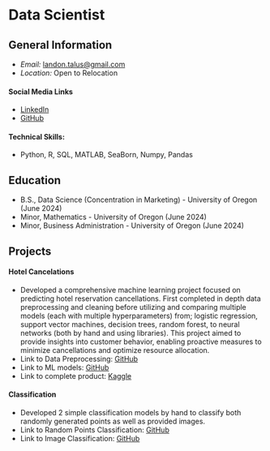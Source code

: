 # Data Scientist

## General Information
- *Email:* landon.talus@gmail.com 
- *Location:* Open to Relocation

#### Social Media Links
- [LinkedIn](https://www.linkedin.com/in/landon-james)
- [GitHub](https://github.com/LandonJames1)

#### Technical Skills:
* Python, R, SQL, MATLAB, SeaBorn, Numpy, Pandas

## Education
* B.S., Data Science (Concentration in Marketing) - University of Oregon (June 2024)
* Minor, Mathematics - University of Oregon (June 2024)
* Minor, Business Administration - University of Oregon (June 2024)

## Projects
#### Hotel Cancelations
* Developed a comprehensive machine learning project focused on predicting hotel reservation cancellations. First completed in depth data preprocessing and cleaning before utilizing and comparing multiple models (each with multiple hyperparameters) from; logistic regression, support vector machines, decision trees, random forest, to neural networks (both by hand and using libraries). This project aimed to provide insights into customer behavior, enabling proactive measures to minimize cancellations and optimize resource allocation.
* Link to Data Preprocessing: [GitHub](https://github.com/LandonJames1/Portfolio/blob/main/proj3_data_preprocess.ipynb)
* Link to ML models: [GitHub](https://github.com/LandonJames1/Portfolio/blob/main/proj3_machine_learning.ipynb)
* Link to complete product: [Kaggle](https://www.kaggle.com/code/landonjames/data-cleaning-and-machine-learning-models)

#### Classification
* Developed 2 simple classification models by hand to classify both randomly generated points as well as provided images.
* Link to Random Points Classification: [GitHub](https://github.com/LandonJames1/Portfolio/blob/main/project2_simple_classification.ipynb)
* Link to Image Classification: [GitHub](https://github.com/LandonJames1/Portfolio/blob/main/project2_vision.ipynb)

